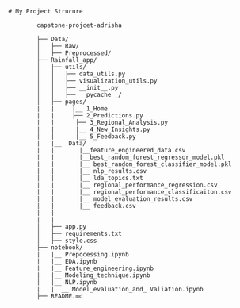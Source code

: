 
    # My Project Strucure

            capstone-projcet-adrisha

            ├── Data/
            │   ├── Raw/
            │   ├── Preprocessed/
            ├── Rainfall_app/
            │   ├── utils/
            │   │   ├── data_utils.py
            │   │   ├── visualization_utils.py
            │   │   ├── __init__.py
            │   │   ├── __pycache__/
            │   ├── pages/
            |   |     |__ 1_Home
            |   |     ├── 2_Predictions.py
            |   |      ├── 3_Regional_Analysis.py
            |   |      |__ 4_New_Insights.py
            |   |      |__ 5_Feedback.py
            |   |__  Data/
            |   |       |__feature_engineered_data.csv
            |   |       |__best_random_forest_regressor_model.pkl
            |   |       |__ best_random_forest_classifier_model.pkl
            |   |       |__ nlp_results.csv
            |   |       |__ lda_topics.txt
            |   |       |__ regional_performance_regression.csv
            |   |       |__ regional_performance_classificaiton.csv
            |   |       |__ model_evaluation_results.csv
            |   |       |__ feedback.csv
            |   |      
            |   |
            │   ├── app.py
            │   ├── requirements.txt
            │   ├── style.css
            ├── notebook/
            |   |__ Prepocessing.ipynb
            |   |__ EDA.ipynb
            |   |__ Feature_engineering.ipynb
            |   |__ Modeling_technique.ipynb
            |   |__ NLP.ipynb
            |   |  __ Model_evaluation_and_ Valiation.ipynb
            ├── README.md
